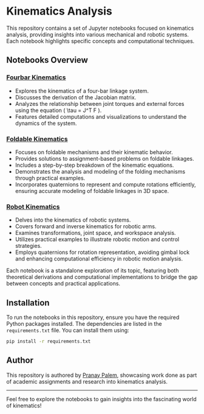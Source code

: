 # Kinematics Analysis

This repository contains a set of Jupyter notebooks focused on kinematics analysis, providing insights into various mechanical and robotic systems. Each notebook highlights specific concepts and computational techniques.

## Notebooks Overview

### [Fourbar Kinematics](Fourbar_Kinematics.ipynb)
- Explores the kinematics of a four-bar linkage system.
- Discusses the derivation of the Jacobian matrix.
- Analyzes the relationship between joint torques and external forces using the equation \( \tau = J^T F \).
- Features detailed computations and visualizations to understand the dynamics of the system.

### [Foldable Kinematics](Foldable-Kinematics.ipynb)
- Focuses on foldable mechanisms and their kinematic behavior.
- Provides solutions to assignment-based problems on foldable linkages.
- Includes a step-by-step breakdown of the kinematic equations.
- Demonstrates the analysis and modeling of the folding mechanisms through practical examples.
- Incorporates quaternions to represent and compute rotations efficiently, ensuring accurate modeling of foldable linkages in 3D space.

### [Robot Kinematics](Robot-Kinematics.ipynb)
- Delves into the kinematics of robotic systems.
- Covers forward and inverse kinematics for robotic arms.
- Examines transformations, joint space, and workspace analysis.
- Utilizes practical examples to illustrate robotic motion and control strategies.
- Employs quaternions for rotation representation, avoiding gimbal lock and enhancing computational efficiency in robotic motion analysis.

Each notebook is a standalone exploration of its topic, featuring both theoretical derivations and computational implementations to bridge the gap between concepts and practical applications.

## Installation
To run the notebooks in this repository, ensure you have the required Python packages installed. The dependencies are listed in the `requirements.txt` file. You can install them using:

```bash
pip install -r requirements.txt
```

## Author
This repository is authored by [Pranay Palem](https://github.com/pranaypalem), showcasing work done as part of academic assignments and research into kinematics analysis.

---

Feel free to explore the notebooks to gain insights into the fascinating world of kinematics!

